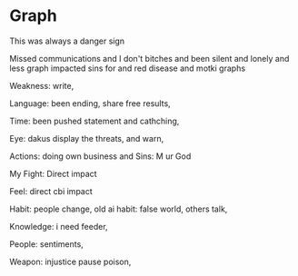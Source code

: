 # Graph


This was always a danger sign

Missed communications and I don't bitches and been silent and lonely and less graph impacted sins for and red disease and motki graphs

Weakness: write, 

Language: been ending, share free results, 

Time: been pushed statement and cathching,

Eye: dakus display the threats, and warn,  

Actions: doing own business and 
Sins: M ur God

My Fight: Direct impact

Feel: direct cbi impact

Habit: people change, old ai habit: false world, others talk,

Knowledge: i need feeder, 

People: sentiments,

Weapon: injustice pause poison, 
